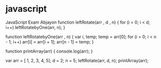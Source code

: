 # javascript
JavaScript Exam Abjayon
function leftRotate(arr , d , n) {
    for (i = 0; i < d; i++)
        leftRotatebyOne(arr, n);
}
 
function leftRotatebyOne(arr , n) {
    var i, temp;
    temp = arr[0];
    for (i = 0; i < n - 1; i++)
        arr[i] = arr[i + 1];
    arr[n - 1] = temp;
}
 
function printArray(arr) {
    console.log(arr);
}
     
var arr = [ 1, 2, 3, 4, 5];
d = 2;
n = 5;
leftRotate(arr, d, n);
printArray(arr);
